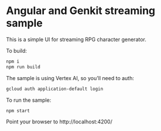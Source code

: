 # Angular and Genkit streaming sample

This is a simple UI for streaming RPG character generator.

To build:

```bash
npm i
npm run build
```

The sample is using Vertex AI, so you'll need to auth:

```bash
gcloud auth application-default login
```

To run the sample:

```bash
npm start
```

Point your browser to http://localhost:4200/
